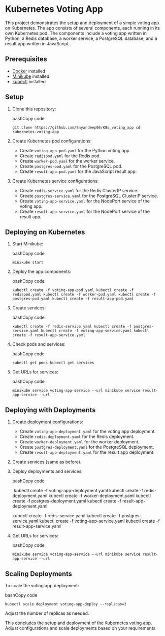 Kubernetes Voting App
=====================

This project demonstrates the setup and deployment of a simple voting app on Kubernetes. The app consists of several components, each running in its own Kubernetes pod. The components include a voting app written in Python, a Redis database, a worker service, a PostgreSQL database, and a result app written in JavaScript.

Prerequisites
-------------

-   [Docker](https://www.docker.com/) installed
-   [Minikube](https://minikube.sigs.k8s.io/) installed
-   [kubectl](https://kubernetes.io/docs/tasks/tools/install-kubectl/) installed

Setup
-----

1.  Clone this repository:

    bashCopy code

    `git clone https://github.com/Sayandeep06/K8s_voting_app
    cd kubernetes-voting-app`

2.  Create Kubernetes pod configurations:

    -   Create `voting-app-pod.yaml` for the Python voting app.
    -   Create `redispod.yaml` for the Redis pod.
    -   Create `worker-pod.yaml` for the worker service.
    -   Create `postgres-pod.yaml` for the PostgreSQL pod.
    -   Create `result-app-pod.yaml` for the JavaScript result app.
3.  Create Kubernetes service configurations:

    -   Create `redis-service.yaml` for the Redis ClusterIP service.
    -   Create `postgres-service.yaml` for the PostgreSQL ClusterIP service.
    -   Create `voting-app-service.yaml` for the NodePort service of the voting app.
    -   Create `result-app-service.yaml` for the NodePort service of the result app.

Deploying on Kubernetes
-----------------------

1.  Start Minikube:

    bashCopy code

    `minikube start`

2.  Deploy the app components:

    bashCopy code

    `kubectl create -f voting-app-pod.yaml
    kubectl create -f redispod.yaml
    kubectl create -f worker-pod.yaml
    kubectl create -f postgres-pod.yaml
    kubectl create -f result-app-pod.yaml`

3.  Create services:

    bashCopy code

    `kubectl create -f redis-service.yaml
    kubectl create -f postgres-service.yaml
    kubectl create -f voting-app-service.yaml
    kubectl create -f result-app-service.yaml`

4.  Check pods and services:

    bashCopy code

    `kubectl get pods
    kubectl get services`

5.  Get URLs for services:

    bashCopy code

    `minikube service voting-app-service --url
    minikube service result-app-service --url`

Deploying with Deployments
--------------------------

1.  Create deployment configurations:

    -   Create `voting-app-deployment.yaml` for the voting app deployment.
    -   Create `redis-deployment.yaml` for the Redis deployment.
    -   Create `worker-deployment.yaml` for the worker deployment.
    -   Create `postgres-deployment.yaml` for the PostgreSQL deployment.
    -   Create `result-app-deployment.yaml` for the result app deployment.
2.  Create services (same as before).

3.  Deploy deployments and services:

    bashCopy code

    `kubectl create -f voting-app-deployment.yaml
    kubectl create -f redis-deployment.yaml
    kubectl create -f worker-deployment.yaml
    kubectl create -f postgres-deployment.yaml
    kubectl create -f result-app-deployment.yaml

    kubectl create -f redis-service.yaml
    kubectl create -f postgres-service.yaml
    kubectl create -f voting-app-service.yaml
    kubectl create -f result-app-service.yaml`

4.  Get URLs for services:

    bashCopy code

    `minikube service voting-app-service --url
    minikube service result-app-service --url`

Scaling Deployments
-------------------

To scale the voting app deployment:

bashCopy code

`kubectl scale deployment voting-app-deploy --replicas=3`

Adjust the number of replicas as needed.

This concludes the setup and deployment of the Kubernetes voting app. Adjust configurations and scale deployments based on your requirements.
